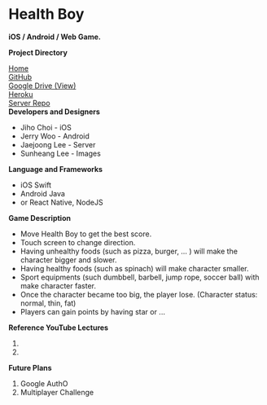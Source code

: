 # Health Boy

**iOS / Android / Web Game.**

**Project Directory**

[Home]()
<br>
[GitHub](https://github.com/JihoChoi/health-boy-game)
<br>
[Google Drive (View)](https://drive.google.com/drive/folders/0B4Xhj87QfEplTFV4dl8wRUEzbGs)
<br>
[Heroku]()
<br>
[Server Repo](https://github.com/JaeLee18/HealthBoy)
<br>
**Developers and Designers**

- Jiho Choi - iOS
- Jerry Woo - Android
- Jaejoong Lee - Server
- Sunheang Lee - Images


**Language and Frameworks**

- iOS Swift
- Android Java
- or React Native, NodeJS


**Game Description**

- Move Health Boy to get the best score.
- Touch screen to change direction.
- Having unhealthy foods (such as pizza, burger, … ) will make the character bigger and slower.
- Having healthy foods (such as spinach) will make character smaller.
- Sport equipments (such dumbbell, barbell, jump rope, soccer ball) with make character faster.
- Once the character became too big, the player lose. (Character status: normal, thin, fat)
- Players can gain points by having star or ...


**Reference YouTube Lectures**

1.
2.


**Future Plans**

1. Google AuthO
2. Multiplayer Challenge
